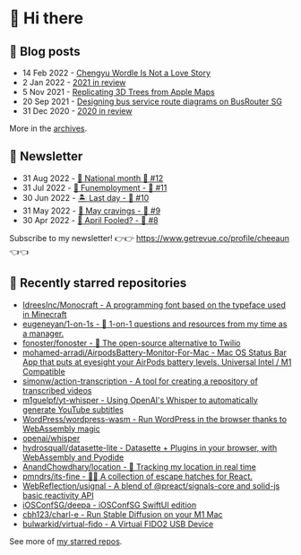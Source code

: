 # 👋 Hi there

## 📝 Blog posts

<!-- feed start -->
- 14 Feb 2022 - [Chengyu Wordle Is Not a Love Story](https://cheeaun.com/blog/2022/02/chengyu-wordle-is-not-a-love-story/)
- 2 Jan 2022 - [2021 in review](https://cheeaun.com/blog/2022/01/2021-in-review/)
- 5 Nov 2021 - [Replicating 3D Trees from Apple Maps](https://cheeaun.com/blog/2021/11/replicating-3d-trees-apple-maps/)
- 20 Sep 2021 - [Designing bus service route diagrams on BusRouter SG](https://cheeaun.com/blog/2021/09/bus-service-route-diagrams-busrouter-sg/)
- 31 Dec 2020 - [2020 in review](https://cheeaun.com/blog/2020/12/2020-in-review/)
<!-- feed end -->

More in the [archives](https://cheeaun.com/blog/archives/).

## 📰 Newsletter

<!-- newsletter start -->
- 31 Aug 2022 - [🎏 National month 🥫 #12](https://www.getrevue.co/profile/cheeaun/issues/national-month-12-1289556)
- 31 Jul 2022 - [🕺 Funemployment - 🥫 #11](https://www.getrevue.co/profile/cheeaun/issues/funemployment-11-1247643)
- 30 Jun 2022 - [🏝️ Last day - 🥫 #10](https://www.getrevue.co/profile/cheeaun/issues/last-day-10-1202564)
- 31 May 2022 - [🍜 May cravings - 🥫 #9](https://www.getrevue.co/profile/cheeaun/issues/may-cravings-9-1158473)
- 30 Apr 2022 - [🤔 April Fooled? - 🥫 #8](https://www.getrevue.co/profile/cheeaun/issues/april-fooled-8-1112032)
<!-- newsletter end -->

Subscribe to my newsletter! 👉👉 https://www.getrevue.co/profile/cheeaun 👈👈

## 🌟 Recently starred repositories

<!-- starred repos start -->
- [IdreesInc/Monocraft - A programming font based on the typeface used in Minecraft](https://github.com/IdreesInc/Monocraft)
- [eugeneyan/1-on-1s - 🌱 1-on-1 questions and resources from my time as a manager.](https://github.com/eugeneyan/1-on-1s)
- [fonoster/fonoster - 🚀 The open-source alternative to Twilio](https://github.com/fonoster/fonoster)
- [mohamed-arradi/AirpodsBattery-Monitor-For-Mac - Mac OS Status Bar App that puts at eyesight your AirPods battery levels. Universal Intel / M1 Compatible](https://github.com/mohamed-arradi/AirpodsBattery-Monitor-For-Mac)
- [simonw/action-transcription - A tool for creating a repository of transcribed videos ](https://github.com/simonw/action-transcription)
- [m1guelpf/yt-whisper - Using OpenAI's Whisper to automatically generate YouTube subtitles](https://github.com/m1guelpf/yt-whisper)
- [WordPress/wordpress-wasm - Run WordPress in the browser thanks to WebAssembly magic](https://github.com/WordPress/wordpress-wasm)
- [openai/whisper](https://github.com/openai/whisper)
- [hydrosquall/datasette-lite - Datasette + Plugins in your browser, with WebAssembly and Pyodide](https://github.com/hydrosquall/datasette-lite)
- [AnandChowdhary/location - 📍 Tracking my location in real time](https://github.com/AnandChowdhary/location)
- [pmndrs/its-fine - 🐶🔥 A collection of escape hatches for React.](https://github.com/pmndrs/its-fine)
- [WebReflection/usignal - A blend of @preact/signals-core and solid-js basic reactivity API](https://github.com/WebReflection/usignal)
- [iOSConfSG/deepa - iOSConfSG SwiftUI edition](https://github.com/iOSConfSG/deepa)
- [cbh123/charl-e - Run Stable Diffusion on your M1 Mac](https://github.com/cbh123/charl-e)
- [bulwarkid/virtual-fido - A Virtual FIDO2 USB Device](https://github.com/bulwarkid/virtual-fido)
<!-- starred repos end -->

See more of [my starred repos](https://github.com/stars/cheeaun/).